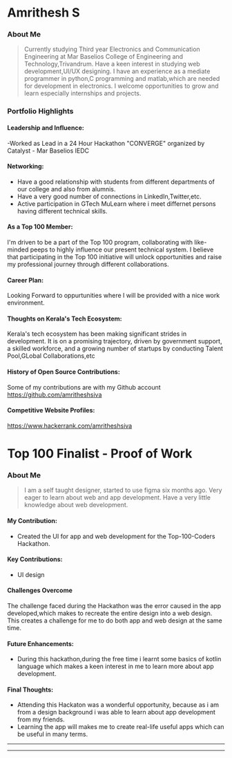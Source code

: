 # Amrithesh S

### About Me

> Currently studying Third year Electronics and Communication Engineering at Mar Baselios College of Engineering and Technology,Trivandrum.
Have a keen interest in studying web development,UI/UX designing.
I have an experience as a mediate programmer in python,C programming and matlab,which are needed for development in electronics.
I welcome opportunities to grow and learn especially internships and projects.


### Portfolio Highlights



#### Leadership and Influence: 

-Worked as Lead in a 24 Hour Hackathon "CONVERGE" organized by Catalyst - Mar Baselios IEDC

#### Networking: 

- Have a good relationship with students from different departments of our college and also from alumnis.
- Have a very good number of connections in LinkedIn,Twitter,etc.
- Active participation in GTech MuLearn where i meet differnet persons having different technical skills. 

#### As a Top 100 Member: 

I'm driven to be a part of the Top 100 program, collaborating with like-minded peeps to highly influence our present technical system.
I  believe that participating in the Top 100 initiative will unlock opportunities and raise my professional journey through different collaborations.

#### Career Plan: 

Looking Forward to oppurtunities where I will be provided with a nice work environment.

#### Thoughts on Kerala's Tech Ecosystem: 

Kerala's tech ecosystem has been making significant strides in development.
It is on a promising trajectory, driven by government support, a skilled workforce, and a growing number of startups by conducting Talent Pool,GLobal Collaborations,etc
#### History of Open Source Contributions:
Some of my contributions are with my Github account
https://github.com/amritheshsiva


#### Competitive Website Profiles:
https://www.hackerrank.com/amritheshsiva


# Top 100 Finalist -  Proof of Work

### About Me 
>  I am a self taught designer, started to use figma six months ago.
> Very eager to learn about web and app development.
> Have a very little knowledge about web development.


#### My Contribution:
-  Created the UI for app and web development for the Top-100-Coders Hackathon.
#### Key Contributions:
- UI design

#### Challenges Overcome
The challenge faced during the Hackathon was the error caused in the app developed,which makes to recreate the entire design into a web design.
This creates a challenge for me to do both app and web design at the same time.

#### Future Enhancements:
- During this hackathon,during the free time i learnt some basics of kotlin language which makes a keen interest in me to learn more about app development.
#### Final Thoughts:
- Attending this Hackaton was a wonderful opportunity, because as i am from a design background i was able to learn about app development from my friends.
- Learning the app will makes me to create real-life useful apps which can be useful in many terms.


---

---
